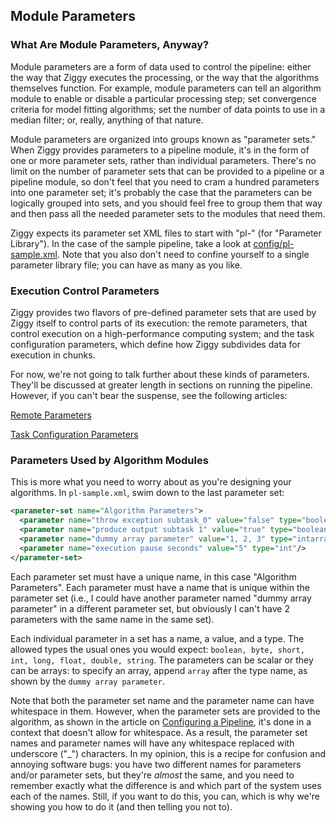 ## Module Parameters

### What Are Module Parameters, Anyway?

Module parameters are a form of data used to control the pipeline: either the way that Ziggy executes the processing, or the way that the algorithms themselves function. For example, module parameters can tell an algorithm module to enable or disable a particular processing step; set convergence criteria for model fitting algorithms; set the number of data points to use in a median filter; or, really, anything of that nature.

Module parameters are organized into groups known as "parameter sets." When Ziggy provides parameters to a pipeline module, it's in the form of one or more parameter sets, rather than individual parameters. There's no limit on the number of parameter sets that can be provided to a pipeline or a pipeline module, so don't feel that you need to cram a hundred parameters into one parameter set; it's probably the case that the parameters can be logically grouped into sets, and you should feel free to group them that way and then pass all the needed parameter sets to the modules that need them.

Ziggy expects its parameter set XML files to start with "pl-" (for "Parameter Library"). In the case of the sample pipeline, take a look at [config/pl-sample.xml](../sample-pipeline/config/pl-sample.xml). Note that you also don't need to confine yourself to a single parameter library file; you can have as many as you like.

### Execution Control Parameters

Ziggy provides two flavors of pre-defined parameter sets that are used by Ziggy itself to control parts of its execution: the remote parameters, that control execution on a high-performance computing system; and the task configuration parameters, which define how Ziggy subdivides data for execution in chunks.

For now, we're not going to talk further about these kinds of parameters. They'll be discussed at greater length in sections on running the pipeline. However, if you can't bear the suspense, see the following articles:

[Remote Parameters](remote-parameters.md)

[Task Configuration Parameters](task-configuration.md)

### Parameters Used by Algorithm Modules

This is more what you need to worry about as you're designing your algorithms. In `pl-sample.xml`, swim down to the last parameter set:

```xml
<parameter-set name="Algorithm Parameters">
  <parameter name="throw exception subtask_0" value="false" type="boolean"/>
  <parameter name="produce output subtask 1" value="true" type="boolean"/>
  <parameter name="dummy array parameter" value="1, 2, 3" type="intarray"/>
  <parameter name="execution pause seconds" value="5" type="int"/>
</parameter-set>
```

Each parameter set must have a unique name, in this case "Algorithm Parameters". Each parameter must have a name that is unique within the parameter set (i.e., I could have another parameter named "dummy array parameter" in a different parameter set, but obviously I can't have 2 parameters with the same name in the same set).

Each individual parameter in a set has a name, a value, and a type. The allowed types the usual ones you would expect: `boolean, byte, short, int, long, float, double, string`. The parameters can be scalar or they can be arrays: to specify an array, append `array` after the type name, as shown by the `dummy array parameter`.

Note that both the parameter set name and the parameter name can have whitespace in them. However, when the parameter sets are provided to the algorithm, as shown in the article on [Configuring a Pipeline](configuring-pipeline.md), it's done in a context that doesn't allow for whitespace. As a result, the parameter set names and parameter names will have any whitespace replaced with underscore ("_") characters. In my opinion, this is a recipe for confusion and annoying software bugs: you have two different names for parameters and/or parameter sets, but they're *almost* the same, and you need to remember exactly what the difference is and which part of the system uses each of the names. Still, if you want to do this, you can, which is why we're showing you how to do it (and then telling you not to).
